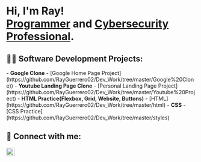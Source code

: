 <h1>Hi, I'm Ray! <br/><a href="https://github.com/RayGuerrero02/Dev_Work/">Programmer</a> and <a href="https://www.linkedin.com/in/raymond-guerrero">Cybersecurity Professional</a>.</h1>

<h2>👨‍💻 Software Development Projects:</h2>
- <b>Google Clone</b>
  - [Google Home Page Project](https://github.com/RayGuerrero02/Dev_Work/tree/master/Google%20Clone))
- <b>Youtube Landing Page Clone</b>
  - [Personal Landing Page Project](https://github.com/RayGuerrero02/Dev_Work/tree/master/Youtube%20Project)
- <b>HTML Practice(Flexbox, Grid, Website, Buttons)</b>
  - [HTML](https://github.com/RayGuerrero02/Dev_Work/tree/master/html) 
- <b>CSS</b>
  - [CSS Practice](https://github.com/RayGuerrero02/Dev_Work/tree/master/styles)

<h2> 🤳 Connect with me:</h2>

[<img align="left" alt="JoshMadakor | LinkedIn" width="22px" src="https://cdn.jsdelivr.net/npm/simple-icons@v3/icons/linkedin.svg" />][linkedin]

[linkedin]: https://www.linkedin.com/in/raymond-guerrero/

<!--
**RayGuerrero02/Dev_Work** is a ✨ _special_ ✨ repository because its `README.md` (this file) appears on your GitHub profile.

Here are some ideas to get you started:

- 🔭 I’m currently working on ...
- 🌱 I’m currently learning ...
- 👯 I’m looking to collaborate on ...
- 🤔 I’m looking for help with ...
- 💬 Ask me about ...
- 📫 How to reach me: ...
- 😄 Pronouns: ...
- ⚡ Fun fact: ...
-->
